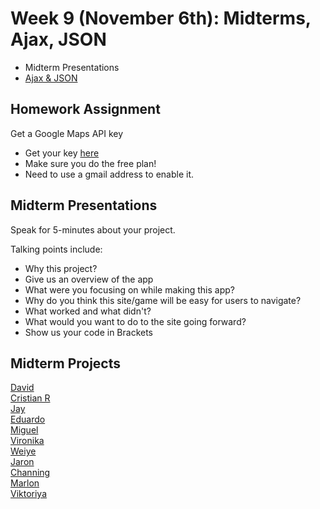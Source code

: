 <h1>Week 9 (November 6th): Midterms, Ajax, JSON</h1>
<ul>
<li>Midterm Presentations</li>
<li><a href="https://docs.google.com/presentation/d/1wkyzhKBXAQMX0aTW23jd0ZLVmi7R9duY-86KQ6K0biI/edit#slide=id.p">Ajax & JSON</a></li>
</ul>

<h2>Homework Assignment</h2>
Get a Google Maps API key
<ul>
<li>Get your key <a href="https://developers.google.com/maps/documentation/javascript/get-api-key">here</a></b></li>
<li>Make sure you do the free plan!</li>
<li>Need to use a gmail address to enable it.</li>
</ul>

<h2>Midterm Presentations</h2>
<p>Speak for 5-minutes about your project.</p>
<p>Talking points include:</p>
<ul>  
<li>Why this project?</li>
<li>Give us an overview of the app</li>
<li>What were you focusing on while making this app?</li>
<li>Why do you think this site/game will be easy for users to navigate?</li>
<li>What worked and what didn't?</li>
<li>What would you want to do to the site going forward?</li>
<li>Show us your code in Brackets</li>
</ul>

<h2>Midterm Projects</h2>
<a href="http://mmp.bmcc.cuny.edu/david.rodriguez1/MMP310_Midterm/">David</a> <br/>
<a href="http://mmp.bmcc.cuny.edu/cristian.rivera/mmp310/midterm">Cristian R</a> <br/>
<a href="http://shaunaxani.com/cuny/mmp310/midterms/jay/index.html">Jay</a> <br />
<a href="http://shaunaxani.com/cuny/mmp310/midterms/eduardo/index.html">Eduardo</a> <br />
<a href="https://miguelcord.github.io/midterm310/">Miguel</a> <br />
<a href="http://mmp.bmcc.cuny.edu/vironika.lishtvan/spot-animal/index.html">Vironika</a> <br />
<a href="http://shaunaxani.com/cuny/mmp310/midterms/weiye/index.html">Weiye</a> <br />
<a href="http://shaunaxani.com/cuny/mmp310/midterms/jaron/index.html">Jaron</a> <br />
<a href="http://mmp.bmcc.cuny.edu/channing.creager/chanpaint/index.html">Channing</a> <br />
<a href="http://mmp.bmcc.cuny.edu/Marlon.Brown/MMP310_Midterm/hitz.html">Marlon</a> <br />
<a href="http://shaunaxani.com/cuny/mmp310/midterms/viktoriya/index.html">Viktoriya</a> <br />






